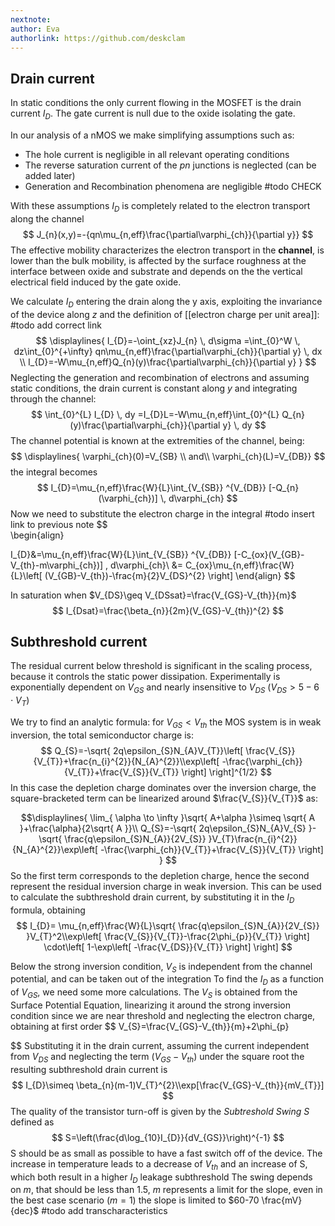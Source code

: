 ```yaml
---
nextnote: 
author: Eva
authorlink: https://github.com/deskclam
---
```

## Drain current

In static conditions the only current flowing in the MOSFET is the drain current $I_{D}$. The gate current is null due to the oxide isolating the gate.

In our analysis of a nMOS we make simplifying assumptions such as:
- The hole current is negligible in all relevant operating conditions
- The reverse saturation current of the *pn* junctions is neglected (can be added later)
- Generation and Recombination phenomena are negligible 
#todo CHECK

With these assumptions $I_{D}$ is completely related to the electron transport along the channel
$$ 
J_{n}(x,y)=-{qn\mu_{n,eff}\frac{\partial\varphi_{ch}}{\partial y}}
$$
The effective mobility characterizes the electron transport in the **channel**, is lower than the bulk mobility, is affected by the surface roughness at the interface between oxide and substrate and depends on the the vertical electrical field induced by the gate oxide.

We calculate $I_{D}$ entering the drain along the y axis, exploiting the invariance of the device along *z* and the definition of [[electron charge per unit area]]: 
#todo add correct link
$$ 
\displaylines{
I_{D}=-\oint_{xz}J_{n}  \, d\sigma =\int_{0}^W  \, dz\int_{0}^{+\infty} qn\mu_{n,eff}\frac{\partial\varphi_{ch}}{\partial y} \, dx \\
I_{D}=-W\mu_{n,eff}Q_{n}(y)\frac{\partial\varphi_{ch}}{\partial y}
}
$$ Neglecting the generation and recombination of electrons and assuming static conditions, the drain current is constant along *y* and integrating through the channel:
$$ 
\int_{0}^{L} I_{D} \, dy =I_{D}L=-W\mu_{n,eff}\int_{0}^{L} Q_{n}(y)\frac{\partial\varphi_{ch}}{\partial y}   \, dy
$$
The channel potential is known at the extremities of the channel, being:
$$ \displaylines{
\varphi_{ch}(0)=V_{SB} \\
and\\
\varphi_{ch}(L)=V_{DB}}
$$
the integral becomes
$$ 
I_{D}=\mu_{n,eff}\frac{W}{L}\int_{V_{SB}} ^{V_{DB}} [-Q_{n}(\varphi_{ch})] \, d\varphi_{ch} 
$$ 
Now we need to substitute the electron charge in the integral #todo insert link to previous note
$$  
\begin{align}

I_{D}&=\mu_{n,eff}\frac{W}{L}\int_{V_{SB}} ^{V_{DB}} [-C_{ox}(V_{GB}-V_{th}-m\varphi_{ch})] \, d\varphi_{ch}\\ 
&= C_{ox}\mu_{n,eff}\frac{W}{L}\left[ (V_{GB}-V_{th})-\frac{m}{2}V_{DS}^{2} \right]
\end{align}
$$

In saturation when $V_{DS}\geq V_{DSsat}=\frac{V_{GS}-V_{th}}{m}$
$$ 
I_{Dsat}=\frac{\beta_{n}}{2m}(V_{GS}-V_{th})^{2}
$$
## Subthreshold current

The residual current below threshold is significant in the scaling process, because it controls the static power dissipation.
Experimentally is exponentially dependent on $V_{GS}$ and nearly insensitive to $V_{DS}$ ($V_{DS}>5-6 \cdot V_{T}$)

We try to find an analytic formula: for $V_{GS}<V_{th}$ the MOS system is in weak inversion, the total semiconductor charge is:
$$ 
Q_{S}=-\sqrt{ 2q\epsilon_{S}N_{A}V_{T}}\left[ \frac{V_{S}}{V_{T}}+\frac{n_{i}^{2}}{N_{A}^{2}}\\exp\left[ -\frac{\varphi_{ch}}{V_{T}}+\frac{V_{S}}{V_{T}} \right] \right]^{1/2}
$$ In this case the depletion charge dominates over the inversion charge, the square-bracketed term can be linearized around $\frac{V_{S}}{V_{T}}$ as:

$$\displaylines{
\lim_{ \alpha \to \infty }\sqrt{ A+\alpha  }\simeq \sqrt{ A }+\frac{\alpha}{2\sqrt{ A }}\\  
Q_{S}=-\sqrt{ 2q\epsilon_{S}N_{A}V_{S} }-\sqrt{ \frac{q\epsilon_{S}N_{A}}{2V_{S}} }V_{T}\frac{n_{i}^{2}}{N_{A}^{2}}\exp\left[ -\frac{\varphi_{ch}}{V_{T}}+\frac{V_{S}}{V_{T}} \right]
}
$$
So the first term corresponds to the depletion charge, hence the second represent the residual inversion charge in weak inversion.
This can be used to calculate the subthreshold drain current, by substituting it in the $I_{D}$ formula, obtaining
$$ 
I_{D}= \mu_{n,eff}\frac{W}{L}\sqrt{ \frac{q\epsilon_{S}N_{A}}{2V_{S}} }V_{T}^2\\exp\left[ \frac{V_{S}}{V_{T}}-\frac{2\phi_{p}}{V_{T}} \right] \cdot\left[ 1-\exp\left[ -\frac{V_{DS}}{V_{T}} \right] \right]
$$

Below the strong inversion condition, $V_{S}$ is independent from the channel potential, and can be taken out of the integration
To find the $I_{D}$ as a function of $V_{GS}$, we need some more calculations. The $V_{S}$ is obtained from the Surface Potential Equation, linearizing it around the strong inversion condition since we are near threshold and neglecting the electron charge, obtaining at first order
$$ 
V_{S}=\frac{V_{GS}-V_{th}}{m}+2\phi_{p}

$$
Substituting it in the drain current, assuming the current independent from $V_{DS}$ and neglecting the term $(V_{GS}-V_{th})$ under the square root the resulting subthreshold drain current is
$$ 
I_{D}\simeq \beta_{n}(m-1)V_{T}^{2}\\exp[\frac{V_{GS}-V_{th}}{mV_{T}}]
$$
The quality of the transistor turn-off is given by the *Subtreshold Swing S* defined as
$$ 
S=\left(\frac{d\log_{10}I_{D}}{dV_{GS}}\right)^{-1}
$$ S should be as small as possible to have a fast switch off of the device.
The increase in temperature leads to a decrease of $V_{th}$ and an increase of S, which both result in a higher $I_{D}$ leakage subthreshold 
The swing depends on $m$, that should be less than 1.5, $m$ represents a limit for the slope, even in the best case scenario ($m=1$) the slope is limited to $60-70 \frac{mV}{dec}$
#todo add transcharacteristics